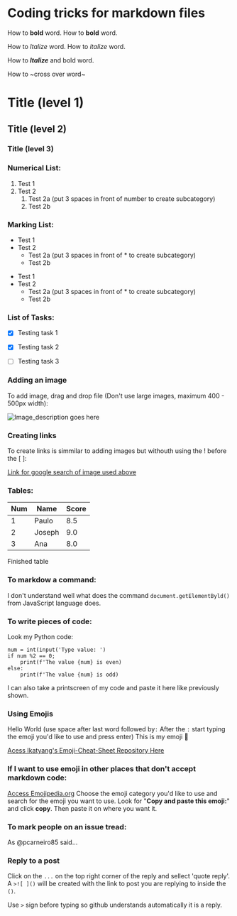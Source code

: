 # Coding tricks for markdown files

How to **bold** word.
How to __bold__ word.

How to *Italize* word.
How to _italize_ word.

How to __*Italize*__ and bold word.

How to ~cross over word~


# Title (level 1)

## Title (level 2)

### Title (level 3)



### Numerical List:

1. Test 1
2. Test 2
   1. Test 2a (put 3 spaces in front of number to create subcategory)
   2. Test 2b
   


### Marking List:

* Test 1
* Test 2
   * Test 2a (put 3 spaces in front of * to create subcategory)
   * Test 2b

- Test 1
- Test 2
   - Test 2a (put 3 spaces in front of * to create subcategory)
   - Test 2b



### List of Tasks:

- [x] Testing task 1
- [x] Testing task 2
- [ ] Testing task 3



### Adding an image

To add image, drag and drop file (Don't use large images, maximum 400 - 500px width):

![Image_description goes here](https://user-images.githubusercontent.com/93443489/167269879-27637609-9b5d-46ae-88bf-01566469f07f.jpg)



### Creating links

To create links is simmilar to adding images but withouth using the ! before the [ ]:

[Link for google search of image used above](https://www.google.com/search?q=coding&sxsrf=ALiCzsZGawvWAqYY-v0WO9PQIjw4DLXkbA:1651953377508&source=lnms&tbm=isch&sa=X&ved=2ahUKEwjZ04Hylc73AhX3JzQIHX-tC0MQ_AUoAXoECAEQAw&biw=1232&bih=647#imgrc=StwqHJqDjAF3QM)



### Tables:

Num | Name | Score
---|---|---
1|Paulo|8.5
2|Joseph|9.0
3|Ana|8.0

Finished table



### To markdow a command:

I don't understand well what does the command `document.getElementByld()` from JavaScript language does.



### To write pieces of code:

Look my Python code:

```
num = int(input('Type value: ')
if num %2 == 0;
    print(f'The value {num} is even)
else:
    print(f'The value {num} is odd)
```
I can also take a printscreen of my code and paste it here like previously shown.



### Using Emojis

Hello World (use space after last word followed by`:` After the `:` start typing the emoji you'd like to use and press enter)
This is my emoji 🖖

[Acess Ikatyang's Emoji-Cheat-Sheet Repository Here](https://github.com/ikatyang/emoji-cheat-sheet)



### If I want to use emoji in other places that don't accept markdown code:

[Access Emojipedia.org](https://emojipedia.org/)
Choose the emoji category you'd like to use and search for the emoji you want to use. Look for "**Copy and paste this emoji:**" and click **copy**. Then paste it on where you want it.



### To mark people on an issue tread:

As @pcarneiro85 said...



### Reply to a post

Click on the `...` on the top right corner of the reply and sellect 'quote reply'. A `>![ ]()` will be created with the link to post you are replying to inside the `()`.

Use `>` sign before typing so github understands automatically it is a reply.


